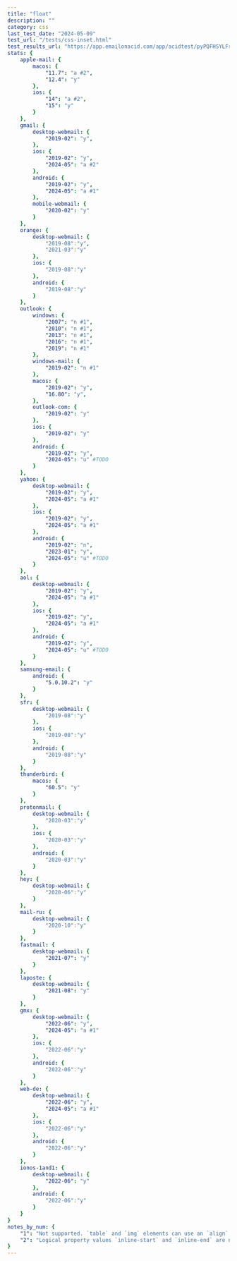 ```yaml
---
title: "float"
description: ""
category: css
last_test_date: "2024-05-09"
test_url: "/tests/css-inset.html"
test_results_url: "https://app.emailonacid.com/app/acidtest/pyPQFHSYLFrhbRShalju0B2fYNwUgLuyKTLx4MLqiw5mE/list"
stats: {
	apple-mail: {
		macos: {
            "11.7": "a #2",
			"12.4": "y"
		},
		ios: {
			"14": "a #2",
            "15": "y"
		}
	},
	gmail: {
		desktop-webmail: {
			"2019-02": "y",
		},
		ios: {
			"2019-02": "y",
            "2024-05": "a #2"
		},
		android: {
			"2019-02": "y",
            "2024-05": "a #1"
		},
        mobile-webmail: {
            "2020-02": "y"
        }
	},
    orange: {
        desktop-webmail: {
            "2019-08":"y",
            "2021-03":"y"
        },
        ios: {
            "2019-08":"y"
        },
        android: {
            "2019-08":"y"
        }
    },
	outlook: {
		windows: {
			"2007": "n #1",
			"2010": "n #1",
			"2013": "n #1",
			"2016": "n #1",
			"2019": "n #1"
		},
		windows-mail: {
			"2019-02": "n #1"
		},
		macos: {
			"2019-02": "y",
            "16.80": "y",
		},
		outlook-com: {
			"2019-02": "y"
		},
		ios: {
			"2019-02": "y"
		},
		android: {
			"2019-02": "y",
            "2024-05": "u" #TODO
		}
	},
	yahoo: {
		desktop-webmail: {
			"2019-02": "y",
            "2024-05": "a #1"
		},
		ios: {
			"2019-02": "y",
            "2024-05": "a #1"
		},
		android: {
			"2019-02": "n",
			"2023-01": "y",
            "2024-05": "u" #TODO
		}
	},
	aol: {
		desktop-webmail: {
			"2019-02": "y",
            "2024-05": "a #1"
		},
		ios: {
			"2019-02": "y",
            "2024-05": "a #1"
		},
		android: {
			"2019-02": "y",
            "2024-05": "u" #TODO
		}
	},
	samsung-email: {
		android: {
			"5.0.10.2": "y"
		}
	},
    sfr: {
        desktop-webmail: {
            "2019-08":"y"
        },
        ios: {
            "2019-08":"y"
        },
        android: {
            "2019-08":"y"
        }
    },
	thunderbird: {
		macos: {
			"60.5": "y"
		}
	},
    protonmail: {
        desktop-webmail: {
            "2020-03":"y"
        },
        ios: {
            "2020-03":"y"
        },
        android: {
            "2020-03":"y"
        }
    },
    hey: {
        desktop-webmail: {
            "2020-06":"y"
        }
    },
    mail-ru: {
        desktop-webmail: {
            "2020-10":"y"
        }
    },
	fastmail: {
		desktop-webmail: {
			"2021-07": "y"
		}
	},
    laposte: {
        desktop-webmail: {
            "2021-08": "y"
        }
    },
    gmx: {
        desktop-webmail: {
            "2022-06": "y",
            "2024-05": "a #1"
        },
        ios: {
            "2022-06":"y"
        },
        android: {
            "2022-06":"y"
        }
    },
    web-de: {
        desktop-webmail: {
            "2022-06": "y",
            "2024-05": "a #1"
        },
        ios: {
            "2022-06":"y"
        },
        android: {
            "2022-06":"y"
        }
    },
    ionos-1and1: {
        desktop-webmail: {
            "2022-06": "y"
        },
        android: {
            "2022-06":"y"
        }
    }
}
notes_by_num: {
    "1": "Not supported. `table` and `img` elements can use an `align` attribute to get a similar effect.",
    "2": "Logical property values `inline-start` and `inline-end` are not supported."
}
---
```

